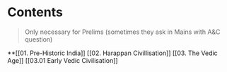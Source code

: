 # Contents
> Only necessary for Prelims (sometimes they ask in Mains with A&C question)


**[[01. Pre-Historic India]]
[[02. Harappan Civillisation]]
[[03. The Vedic Age]]
[[03.01 Early Vedic Civilisation]]